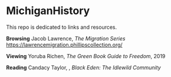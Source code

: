 # MichiganHistory
This repo is dedicated to links and resources.


<b>Browsing</b>
Jacob Lawrence, <i>The Migration Series</i> https://lawrencemigration.phillipscollection.org/

<b>Viewing</b>
Yoruba Richen, <i>The Green Book Guide to Freedom</i>, 2019

<b>Reading</b>
Candacy Taylor, <i></i>,
<i>Black Eden: The Idlewild Community</i>
